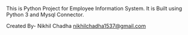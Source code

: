 This is Python Project for Employee Information System.
It is Built using Python 3 and Mysql Connector.

Created By-
Nikhil Chadha
nikhilchadha1537@gmail.com
